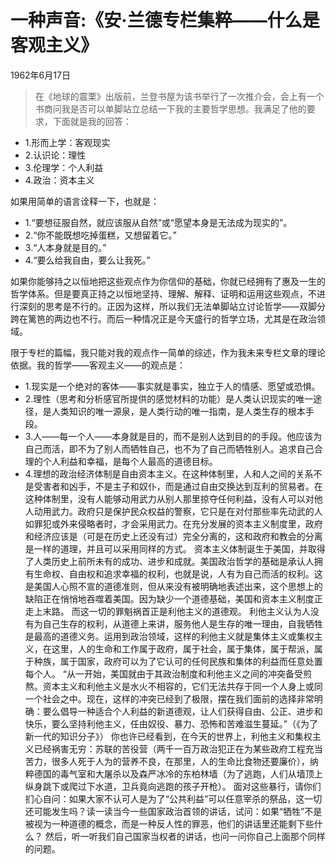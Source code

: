 # 一种声音:《安·兰德专栏集粹——什么是客观主义》

1962年6月17日

> 在《地球的震栗》出版前，兰登书屋为该书举行了一次推介会，会上有一个书商问我是否可以单脚站立总结一下我的主要哲学思想。我满足了他的要求，下面就是我的回答：
- 1.形而上学：客观现实
- 2.认识论：理性
- 3.伦理学：个人利益
- 4.政治：资本主义

如果用简单的语言诠释一下，也就是：
- 1.“要想征服自然，就应该服从自然”或“愿望本身是无法成为现实的”。
- 2.“你不能既想吃掉蛋糕，又想留着它。”
- 3.“人本身就是目的。”
- 4.“要么给我自由，要么让我死。”

如果你能够持之以恒地把这些观点作为你信仰的基础，你就已经拥有了惠及一生的哲学体系。但是要真正持之以恒地坚持、理解、解释、证明和运用这些观点，不进行深刻的思考是不行的。正因为这样，所以我们无法单脚站立讨论哲学——双脚分跨在篱笆的两边也不行。而后一种情况正是今天盛行的哲学立场，尤其是在政治领域。

限于专栏的篇幅，我只能对我的观点作一简单的综述，作为我未来专栏文章的理论依据。我的哲学——客观主义——的观点是：
- 1.现实是一个绝对的客体——事实就是事实，独立于人的情感、愿望或恐惧。
- 2.理性（思考和分析感官所提供的感觉材料的功能）是人类认识现实的唯一途径，是人类知识的唯一源泉，是人类行动的唯一指南，是人类生存的根本手段。
- 3.人——每一个人——本身就是目的，而不是别人达到目的的手段。他应该为自己而活，即不为了别人而牺牲自己，也不为了自己而牺牲别人。追求自己合理的个人利益和幸福，是每个人最高的道德目标。
- 4.理想的政治经济体制是自由资本主义。在这种体制里，人和人之间的关系不是受害者和凶手，不是主子和奴仆，而是通过自由交换达到互利的贸易者。在这种体制里，没有人能够动用武力从别人那里掠夺任何利益，没有人可以对他人动用武力。政府只是保护民众权益的警察，它只是在对付那些率先动武的人如罪犯或外来侵略者时，才会采用武力。在充分发展的资本主义制度里，政府和经济应该是（可是在历史上还没有过）完全分离的，这和政府和教会的分离是一样的道理，并且可以采用同样的方式。
资本主义体制诞生于美国，并取得了人类历史上前所未有的成功、进步和成就。美国政治哲学的基础是承认人拥有生命权、自由权和追求幸福的权利，也就是说，人有为自己而活的权利。这是美国人心照不宣的道德准则，但从来没有被明确地表述出来，这个思想上的缺陷正在悄悄地吞噬着美国。因为缺少一个道德基础，美国和资本主义制度正走上末路。
而这一切的罪魁祸首正是利他主义的道德观。
利他主义认为人没有为自己生存的权利，从道德上来讲，服务他人是生存的唯一理由，自我牺牲是最高的道德义务。运用到政治领域，这样的利他主义就是集体主义或集权主义，在这里，人的生命和工作属于政府，属于社会，属于集体，属于帮派，属于种族，属于国家，政府可以为了它认可的任何民族和集体的利益而任意处置每个人。
“从一开始，美国就由于其政治制度和利他主义之间的冲突备受煎熬。资本主义和利他主义是水火不相容的，它们无法共存于同一个人身上或同一个社会之中。现在，这样的冲突已经到了极限，摆在我们面前的选择非常明确：要么倡导一种适合个人利益的新道德观，让人们获得自由、公正、进步和快乐，要么坚持利他主义，任由奴役、暴力、恐怖和苦难滋生蔓延。”（《为了新一代的知识分子》）
你也许已经看到，在今天的世界上，利他主义和集权主义已经祸害无穷：苏联的苦役营（两千一百万政治犯正在为某些政府工程充当苦力，很多人死于人为的营养不良，在那里，人的生命比食物还要廉价），纳粹德国的毒气室和大屠杀以及森严冰冷的东柏林墙（为了逃跑，人们从墙顶上纵身跳下或爬过下水道，卫兵竟向逃跑的孩子开枪）。
面对这些暴行，请你们扪心自问：如果大家不认可人是为了“公共利益”可以任意宰杀的祭品，这一切还可能发生吗？读一读当今一些国家政治首领的讲话，试问：如果“牺牲”不是被视为一种道德的概念，而是一种反人性的罪恶，他们的讲话里还能剩下些什么？
然后，听一听我们自己国家当权者的讲话，也问一问你自己上面那个同样的问题。

